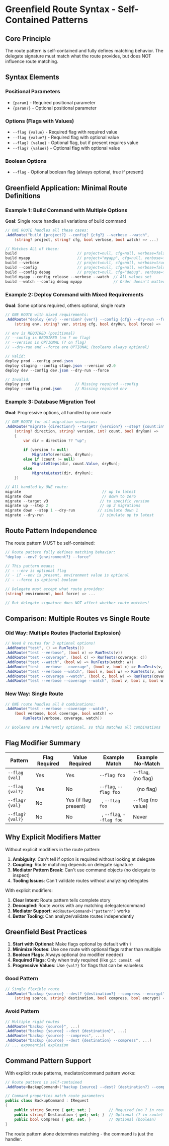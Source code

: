 # Greenfield Route Syntax - Self-Contained Patterns

## Core Principle

The route pattern is self-contained and fully defines matching behavior. The delegate signature must match what the route provides, but does NOT influence route matching.

## Syntax Elements

### Positional Parameters
- `{param}` - Required positional parameter
- `{param?}` - Optional positional parameter

### Options (Flags with Values)
- `--flag {value}` - Required flag with required value
- `--flag {value?}` - Required flag with optional value
- `--flag? {value}` - Optional flag, but if present requires value
- `--flag? {value?}` - Optional flag with optional value

### Boolean Options
- `--flag` - Optional boolean flag (always optional, true if present)

## Greenfield Application: Minimal Route Definitions

### Example 1: Build Command with Multiple Options

**Goal**: Single route handles all variations of build command

```csharp
// ONE ROUTE handles all these cases:
.AddRoute("build {project?} --config? {cfg?} --verbose --watch",
    (string? project, string? cfg, bool verbose, bool watch) => ...)

// Matches ALL of these:
build                           // project=null, cfg=null, verbose=false, watch=false
build myapp                     // project="myapp", cfg=null, verbose=false, watch=false
build --verbose                 // project=null, cfg=null, verbose=true, watch=false
build --config                  // project=null, cfg=null, verbose=false, watch=false
build --config debug            // project=null, cfg="debug", verbose=false, watch=false
build myapp --config release --verbose --watch  // All values set
build --watch --config debug myapp              // Order doesn't matter
```

### Example 2: Deploy Command with Mixed Requirements

**Goal**: Some options required, others optional, single route

```csharp
// ONE ROUTE with mixed requirements:
.AddRoute("deploy {env} --version? {ver?} --config {cfg} --dry-run --force",
    (string env, string? ver, string cfg, bool dryRun, bool force) => ...)

// env is REQUIRED (positional)
// --config is REQUIRED (no ? on flag)
// --version is OPTIONAL (? on flag)
// --dry-run and --force are OPTIONAL (booleans always optional)

// Valid:
deploy prod --config prod.json
deploy staging --config stage.json --version v2.0
deploy dev --config dev.json --dry-run --force

// Invalid:
deploy prod                    // Missing required --config
deploy --config prod.json      // Missing required env
```

### Example 3: Database Migration Tool

**Goal**: Progressive options, all handled by one route

```csharp
// ONE ROUTE for all migration scenarios:
.AddRoute("migrate {direction?} --target? {version?} --step? {count:int?} --dry-run",
    (string? direction, string? version, int? count, bool dryRun) =>
    {
        var dir = direction ?? "up";

        if (version != null)
            MigrateTo(version, dryRun);
        else if (count != null)
            MigrateSteps(dir, count.Value, dryRun);
        else
            MigrateLatest(dir, dryRun);
    })

// All handled by ONE route:
migrate                                    // up to latest
migrate down                               // down to zero
migrate --target v3                       // to specific version
migrate up --step 2                       // up 2 migrations
migrate down --step 1 --dry-run          // simulate down 1
migrate --dry-run                         // simulate up to latest
```

## Route Pattern Independence

The route pattern MUST be self-contained:

```csharp
// Route pattern fully defines matching behavior:
"deploy --env? {environment?} --force"

// This pattern means:
// - --env is optional flag
// - if --env is present, environment value is optional
// - --force is optional boolean

// Delegate must accept what route provides:
(string? environment, bool force) => ...

// But delegate signature does NOT affect whether route matches!
```

## Comparison: Multiple Routes vs Single Route

### Old Way: Multiple Routes (Factorial Explosion)

```csharp
// Need 8 routes for 3 optional options!
.AddRoute("test", () => RunTests())
.AddRoute("test --verbose", (bool v) => RunTests(v))
.AddRoute("test --coverage", (bool c) => RunTests(coverage: c))
.AddRoute("test --watch", (bool w) => RunTests(watch: w))
.AddRoute("test --verbose --coverage", (bool v, bool c) => RunTests(v, c))
.AddRoute("test --verbose --watch", (bool v, bool w) => RunTests(v, watch: w))
.AddRoute("test --coverage --watch", (bool c, bool w) => RunTests(coverage: c, watch: w))
.AddRoute("test --verbose --coverage --watch", (bool v, bool c, bool w) => RunTests(v, c, w))
```

### New Way: Single Route

```csharp
// ONE route handles all 8 combinations:
.AddRoute("test --verbose --coverage --watch",
    (bool verbose, bool coverage, bool watch) =>
        RunTests(verbose, coverage, watch))

// Booleans are inherently optional, so this matches all combinations
```

## Flag Modifier Summary

| Pattern | Flag Required | Value Required | Example Match | Example No-Match |
|---------|--------------|----------------|---------------|------------------|
| `--flag {val}` | Yes | Yes | `--flag foo` | `--flag`, ` ` (no flag) |
| `--flag {val?}` | Yes | No | `--flag`, `--flag foo` | ` ` (no flag) |
| `--flag? {val}` | No | Yes (if flag present) | ` `, `--flag foo` | `--flag` (no value) |
| `--flag? {val?}` | No | No | ` `, `--flag`, `--flag foo` | Never |

## Why Explicit Modifiers Matter

Without explicit modifiers in the route pattern:
1. **Ambiguity**: Can't tell if option is required without looking at delegate
2. **Coupling**: Route matching depends on delegate signature
3. **Mediator Pattern Break**: Can't use command objects (no delegate to inspect)
4. **Tooling Issues**: Can't validate routes without analyzing delegates

With explicit modifiers:
1. **Clear Intent**: Route pattern tells complete story
2. **Decoupled**: Route works with any matching delegate/command
3. **Mediator Support**: `AddRoute<Command>("pattern")` works
4. **Better Tooling**: Can analyze/validate routes independently

## Greenfield Best Practices

1. **Start with Optional**: Make flags optional by default with `?`
2. **Minimize Routes**: Use one route with optional flags rather than multiple
3. **Boolean Flags**: Always optional (no modifier needed)
4. **Required Flags**: Only when truly required (like `git commit -m`)
5. **Progressive Values**: Use `{val?}` for flags that can be valueless

### Good Pattern
```csharp
// Single flexible route
.AddRoute("backup {source} --dest? {destination?} --compress --encrypt",
    (string source, string? destination, bool compress, bool encrypt) => ...)
```

### Avoid Pattern
```csharp
// Multiple rigid routes
.AddRoute("backup {source}", ...)
.AddRoute("backup {source} --dest {destination}", ...)
.AddRoute("backup {source} --compress", ...)
.AddRoute("backup {source} --dest {destination} --compress", ...)
// ... exponential explosion
```

## Command Pattern Support

With explicit route patterns, mediator/command pattern works:

```csharp
// Route pattern is self-contained
.AddRoute<BackupCommand>("backup {source} --dest? {destination?} --compress")

// Command properties match route parameters
public class BackupCommand : IRequest
{
    public string Source { get; set; }        // Required (no ? in route)
    public string? Destination { get; set; }  // Optional (? in route)
    public bool Compress { get; set; }        // Optional (boolean)
}
```

The route pattern alone determines matching - the command is just the handler.